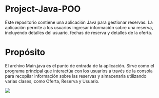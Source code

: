 # Project-Java-POO
Este repositorio contiene una aplicación Java para gestionar reservas. 
La aplicación permite a los usuarios ingresar información sobre una reserva, incluyendo detalles del usuario, fechas de reserva y detalles de la oferta.

# Propósito
El archivo Main.java es el punto de entrada de la aplicación. Sirve como el programa principal que interactúa con los usuarios a través de la consola para recopilar 
información sobre las reservas y almacenarla utilizando varias clases, como Oferta, Reserva y Usuario.


![](IMG)
